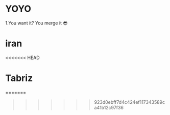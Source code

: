 # YOYO
1.You want it? You merge it 😎

# iran
<<<<<<< HEAD

# Tabriz
=======
>>>>>>> 923d0ebff7d4c424ef117343589ca41b12c97f36
